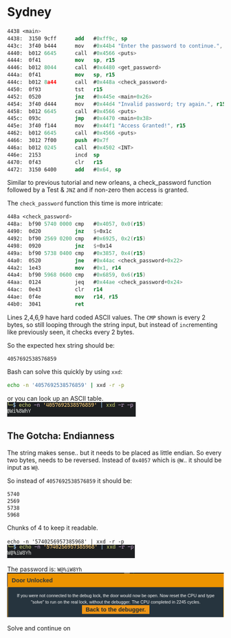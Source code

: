 # Sydney  

```nasm {.line-numbers}
4438 <main>
4438:  3150 9cff      add	#0xff9c, sp
443c:  3f40 b444      mov	#0x44b4 "Enter the password to continue.", r15
4440:  b012 6645      call	#0x4566 <puts>
4444:  0f41           mov	sp, r15
4446:  b012 8044      call	#0x4480 <get_password>
444a:  0f41           mov	sp, r15
444c:  b012 8a44      call	#0x448a <check_password>
4450:  0f93           tst	r15
4452:  0520           jnz	#0x445e <main+0x26>
4454:  3f40 d444      mov	#0x44d4 "Invalid password; try again.", r15
4458:  b012 6645      call	#0x4566 <puts>
445c:  093c           jmp	#0x4470 <main+0x38>
445e:  3f40 f144      mov	#0x44f1 "Access Granted!", r15
4462:  b012 6645      call	#0x4566 <puts>
4466:  3012 7f00      push	#0x7f
446a:  b012 0245      call	#0x4502 <INT>
446e:  2153           incd	sp
4470:  0f43           clr	r15
4472:  3150 6400      add	#0x64, sp
```

Similar to previous tutorial and new orleans, a check_password function followed by a Test & `JNZ` and if non-zero then access is granted.  

The `check_password` function this time is more intricate:  
```nasm {.line-numbers, highlight=[2,4,6,9]}
448a <check_password>
448a:  bf90 5740 0000 cmp	#0x4057, 0x0(r15)
4490:  0d20           jnz	$+0x1c
4492:  bf90 2569 0200 cmp	#0x6925, 0x2(r15)
4498:  0920           jnz	$+0x14
449a:  bf90 5738 0400 cmp	#0x3857, 0x4(r15)
44a0:  0520           jne	#0x44ac <check_password+0x22>
44a2:  1e43           mov	#0x1, r14
44a4:  bf90 5968 0600 cmp	#0x6859, 0x6(r15)
44aa:  0124           jeq	#0x44ae <check_password+0x24>
44ac:  0e43           clr	r14
44ae:  0f4e           mov	r14, r15
44b0:  3041           ret
```

Lines 2,4,6,9 have hard coded ASCII values.  The `CMP` shown is every 2 bytes, so still looping through the string input, but instead of `inc`rementing like previously seen, it checks every 2 bytes.  

So the expected hex string should be:  
```
4057692538576859
```

Bash can solve this quickly by using `xxd`:
```bash
echo -n '4057692538576859' | xxd -r -p
```
or you can look up an ASCII table.  
![](images/2021-04-11-17-16-34.png)  

## The Gotcha: Endianness
The string makes sense.. but it needs to be placed as little endian.  So every two bytes, needs to be reversed.  Instead of `0x4057` which is `@W`.. it should be input as `W@`.  

So instead of `4057692538576859` it should be: 
```
5740
2569
5738
5968
```
Chunks of 4 to keep it readable.  

`echo -n '5740256957385968' | xxd -r -p`
![](images/2021-04-11-17-34-19.png)  

The password is: `W@%iW8Yh`  
![](images/2021-04-11-17-34-55.png)  

Solve and continue on